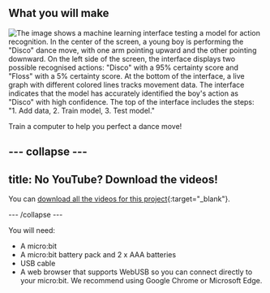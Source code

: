 ## What you will make

![The image shows a machine learning interface testing a model for action recognition. In the center of the screen, a young boy is performing the "Disco" dance move, with one arm pointing upward and the other pointing downward. On the left side of the screen, the interface displays two possible recognised actions: "Disco" with a 95% certainty score and "Floss" with a 5% certainty score. At the bottom of the interface, a live graph with different colored lines tracks movement data. The interface indicates that the model has accurately identified the boy's action as "Disco" with high confidence. The top of the interface includes the steps: "1. Add data, 2. Train model, 3. Test model."](images/wywm.png)

Train a computer to help you perfect a dance move!

--- collapse ---
---
title: No YouTube? Download the videos!
---

You can [download all the videos for this project](https://rpf.io/p/en/dance-detector-go){:target="_blank"}. 


--- /collapse ---

You will need:
- A micro:bit
- A micro:bit battery pack and 2 x AAA batteries 
- USB cable
- A web browser that supports WebUSB so you can connect directly to your micro:bit. We recommend using Google Chrome or Microsoft Edge.